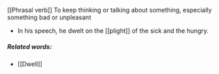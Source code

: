 [[Phrasal verb]]
To keep thinking or talking about something, especially something bad or unpleasant

- In his speech, he dwelt on the [[plight]] of the sick and the hungry.

##### Related words:
- [[Dwell]]